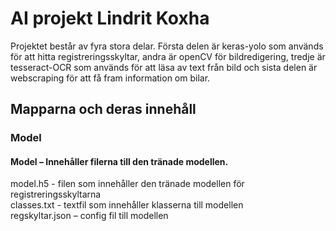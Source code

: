 # AI projekt Lindrit Koxha

Projektet består av fyra stora delar. 
Första delen är keras-yolo som används för att hitta registreringsskyltar, andra är openCV för bildredigering, 
tredje är tesseract-OCR som används för att läsa av text från bild och sista delen är webscraping för att få fram information om bilar.

## Mapparna och deras innehåll
### Model
#### Model – Innehåller filerna till den tränade modellen.
model.h5 - filen som innehåller den tränade modellen för registreringsskyltarna      
classes.txt - textfil som innehåller klasserna till modellen       
regskyltar.json – config fil till modellen    

